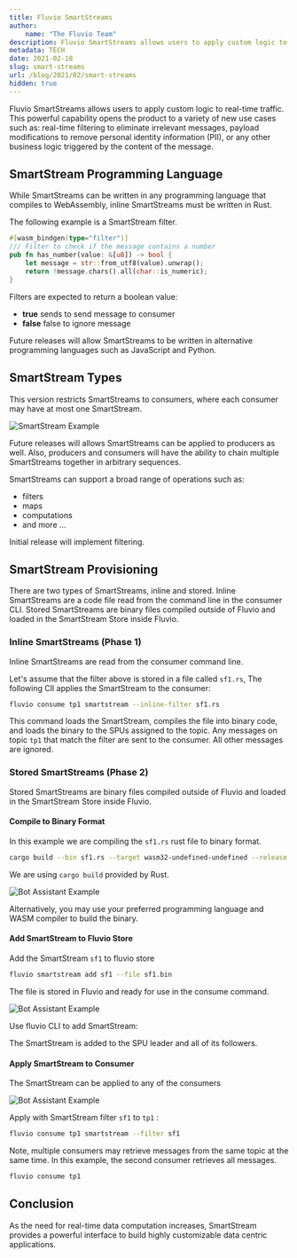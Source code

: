 ```yaml
---
title: Fluvio SmartStreams
author: 
    name: "The Fluvio Team"
description: Fluvio SmartStreams allows users to apply custom logic to real-time traffic.
metadata: TECH
date: 2021-02-18
slug: smart-streams
url: /blog/2021/02/smart-streams
hidden: true
---
```


Fluvio SmartStreams allows users to apply custom logic to real-time traffic. This powerful capability opens the product to a variety of new use cases such as: real-time filtering to eliminate irrelevant messages, payload modifications to remove personal identity information (PII), or any other business logic triggered by the content of the message.

## SmartStream Programming Language

While SmartStreams can be written in any programming language that compiles to WebAssembly, inline SmartStreams must be written in Rust. 

The following example is a SmartStream filter. 

```rust
#[wasm_bindgen(type="filter")]
/// Filter to check if the message contains a number
pub fn has_number(value: &[u8]) -> bool {
    let message = str::from_utf8(value).unwrap();
    return !message.chars().all(char::is_numeric);
}
```

Filters are expected to return a boolean value:
* **true** sends to send message to consumer
* **false** false to ignore message

Future releases will allow SmartStreams to be written in alternative programming languages such as JavaScript and Python.

## SmartStream Types

This version restricts SmartStreams to consumers, where each consumer may have at most one SmartStream. 

<img src="/blog/images/smart-streams/smart-stream.svg"
     alt="SmartStream Example"
     style="justify: center; max-width: 850px" />

Future releases will allows SmartStreams can be applied to producers as well. Also, producers and consumers will have the ability to chain multiple SmartStreams together in arbitrary sequences.

SmartStreams can support a broad range of operations such as: 
* filters
* maps 
* computations
* and more ...

Initial release will implement filtering.

## SmartStream Provisioning

There are two types of SmartStreams, inline and stored. Inline SmartStreams are a code file read from the command line in the consumer CLI. Stored SmartStreams are binary files compiled outside of Fluvio and loaded in the SmartStream Store inside Fluvio. 

### Inline SmartStreams (Phase 1)

Inline SmartStreams are read from the consumer command line. 

Let's assume that the filter above is stored in a file called `sf1.rs`, The following ClI applies the SmartStream to the consumer:

```bash
fluvio consume tp1 smartstream --inline-filter sf1.rs
```

This command loads the SmartStream, compiles the file into binary code, and loads the binary to the SPUs assigned to the topic. Any messages on topic `tp1` that match the filter are sent to the consumer. All other messages are ignored. 


### Stored SmartStreams (Phase 2)

Stored SmartStreams are binary files compiled outside of Fluvio and loaded in the SmartStream Store inside Fluvio. 

#### Compile to Binary Format

In this example we are compiling the `sf1.rs` rust file to binary format.

```bash
cargo build --bin sf1.rs --target wasm32-undefined-undefined --release
```

We are using `cargo build` provided by Rust.

<img src="/blog/images/smart-streams/code-2-bin.svg"
     alt="Bot Assistant Example"
     style="justify: center; max-width: 280px" />

Alternatively, you may use your preferred programming language and WASM compiler to build the binary.


#### Add SmartStream to Fluvio Store

Add the SmartStream `sf1` to fluvio store

```bash
fluvio smartstream add sf1 --file sf1.bin
```

The file is stored in Fluvio and ready for use in the consume command.

<img src="/blog/images/smart-streams/add-smart-stream.svg"
     alt="Bot Assistant Example"
     style="justify: center; max-width: 500px" />

Use fluvio CLI to add SmartStream:

The SmartStream is added to the SPU leader and all of its followers.


#### Apply SmartStream to Consumer

The SmartStream can be applied to any of the consumers

<img src="/blog/images/smart-streams/produce-consume.svg"
     alt="Bot Assistant Example"
     style="justify: center; max-width: 850px" />

Apply with SmartStream filter `sf1` to `tp1` :

```bash
fluvio consume tp1 smartstream --filter sf1
```

Note, multiple consumers may retrieve messages from the same topic at the same time. In this example, the second consumer retrieves all messages.

```bash
fluvio consume tp1
```

## Conclusion

As the need for real-time data computation increases, SmartStream provides a powerful interface to build highly customizable data centric applications.